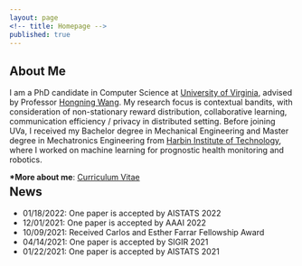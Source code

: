 ```yaml
---
layout: page
<!-- title: Homepage -->
published: true
---
```


 
## **About Me**
I am a PhD candidate in Computer Science at [University of Virginia](https://www.virginia.edu/), advised by Professor [Hongning Wang](http://www.cs.virginia.edu/~hw5x/). My research focus is contextual bandits, with consideration of non-stationary reward distribution, collaborative learning, communication efficiency / privacy in distributed setting.
Before joining UVa, I received my Bachelor degree in Mechanical Engineering and Master degree in Mechatronics Engineering from [Harbin Institute of Technology](http://en.hit.edu.cn/), where I worked on machine learning for prognostic health monitoring and robotics.

**\*More about me**: [Curriculum Vitae](https://cyrilli.github.io/CV.pdf)

<div class="masthead" style="margin-top: -25px;margin-bottom: -15;"> </div>

## **News**
- 01/18/2022: One paper is accepted by AISTATS 2022
- 12/01/2021: One paper is accepted by AAAI 2022
- 10/09/2021: Received Carlos and Esther Farrar Fellowship Award
- 04/14/2021: One paper is accepted by SIGIR 2021
- 01/22/2021: One paper is accepted by AISTATS 2021
